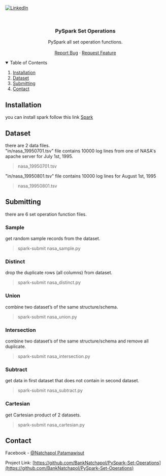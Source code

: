 [![LinkedIn][linkedin-shield]][linkedin-url]



<!-- PROJECT LOGO -->
<br />
<p align="center">

  <h3 align="center">PySpark Set Operations</h3>

  <p align="center">
    PySpark all set operation functions.
    <br />
    <br />
    <a href="https://github.com/BankNatchapol/PySpark-Set-Operations/issues">Report Bug</a>
    ·
    <a href="https://github.com/BankNatchapol/PySpark-Set-Operations/issues">Request Feature</a>
  </p>
</p>



<!-- TABLE OF CONTENTS -->
<details open="open">
  <summary>Table of Contents</summary>
  <ol>
    <li>
      <a href="#installation">Installation</a>
    </li>
    <li>
        <a href="#dataset">Dataset</a>
    </li>

<li>
      <a href="#submitting">Submitting</a>
    <li><a href="#contact">Contact</a></li>
  </ol>
</details>



<!-- INSTALLATION -->
## Installation
you can install spark follow this link [Spark](https://spark.apache.org/downloads.html)

<!-- DATASET -->
## Dataset
there are 2 data files. <br>
"in/nasa_19950701.tsv" file contains 10000 log lines from one of NASA's apache server for July 1st, 1995.
> nasa_19950701.tsv <br>

"in/nasa_19950801.tsv" file contains 10000 log lines for August 1st, 1995
> nasa_19950801.tsv

<!-- SUBMITTING -->
## Submitting 
there are 6 set operation function files.<br>
### Sample 
get random sample records from the dataset.
> spark-submit nasa_sample.py

### Distinct 
drop the duplicate rows (all columns) from dataset.
> spark-submit nasa_distinct.py

### Union 
combine two dataset’s of the same structure/schema. 
> spark-submit nasa_union.py

### Intersection 
combine two dataset’s of the same structure/schema and remove all duplicate. 
> spark-submit nasa_intersection.py

### Subtract 
get data in first dataset that does not contain in second dataset.  
> spark-submit nasa_subtract.py

### Cartesian 
get Cartesian product of 2 datasets.  
> spark-submit nasa_cartesian.py

<!-- CONTACT -->
## Contact

Facebook - [@Natchapol Patamawisut](https://www.facebook.com/natchapol.patamawisut/)

Project Link: [https://github.com/BankNatchapol/PySpark-Set-Operations](https://github.com/BankNatchapol/PySpark-Set-Operations)

<!-- MARKDOWN LINKS & IMAGES -->
<!-- https://www.markdownguide.org/basic-syntax/#reference-style-links -->
[linkedin-shield]: https://img.shields.io/badge/-LinkedIn-black.svg?style=for-the-badge&logo=linkedin&colorB=555
[linkedin-url]: https://www.linkedin.com/in/natchapol-patamawisut
